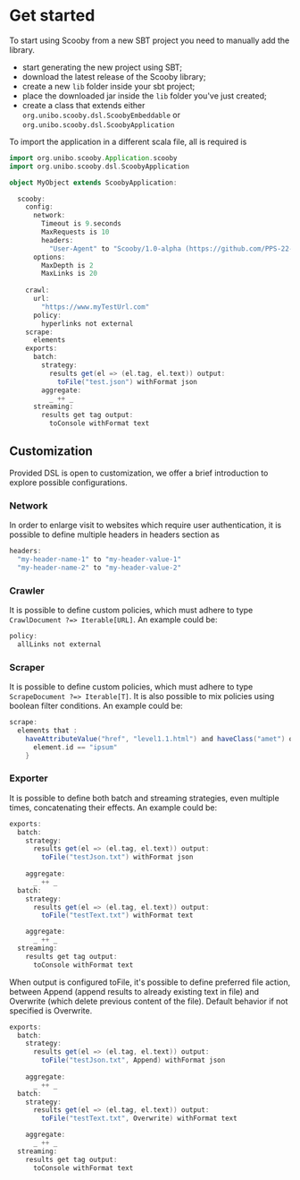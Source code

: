 # Get started

To start using Scooby from a new SBT project you need to manually add the library.
- start generating the new project using SBT;
- download the latest release of the Scooby library;
- create a new `lib` folder inside your sbt project;
- place the downloaded jar inside the `lib` folder you've just created;
- create a class that extends either `org.unibo.scooby.dsl.ScoobyEmbeddable` or `org.unibo.scooby.dsl.ScoobyApplication`


To import the application in a different scala file, all is required is

```Scala
import org.unibo.scooby.Application.scooby
import org.unibo.scooby.dsl.ScoobyApplication

object MyObject extends ScoobyApplication:

  scooby:
    config:
      network:
        Timeout is 9.seconds
        MaxRequests is 10
        headers:
          "User-Agent" to "Scooby/1.0-alpha (https://github.com/PPS-22-Scooby/PPS-22-Scooby)"
      options:
        MaxDepth is 2
        MaxLinks is 20
    
    crawl:
      url:
        "https://www.myTestUrl.com"
      policy:
        hyperlinks not external
    scrape:
      elements
    exports:
      batch:
        strategy:
          results get(el => (el.tag, el.text)) output:
            toFile("test.json") withFormat json
        aggregate:
          _ ++ _
      streaming:
        results get tag output:
          toConsole withFormat text
```

## Customization

Provided DSL is open to customization, we offer a brief introduction to explore possible configurations.

### Network

In order to enlarge visit to websites which require user authentication, it is possible to define multiple headers in
headers section as

```Scala
headers:
  "my-header-name-1" to "my-header-value-1"
  "my-header-name-2" to "my-header-value-2"
```

### Crawler

It is possible to define custom policies, which must adhere to type ```CrawlDocument ?=> Iterable[URL]```.
An example could be:
```Scala
policy:
  allLinks not external
```

### Scraper

It is possible to define custom policies, which must adhere to type ```ScrapeDocument ?=> Iterable[T]```.
It is also possible to mix policies using boolean filter conditions.
An example could be:

```Scala
scrape:
  elements that :
    haveAttributeValue("href", "level1.1.html") and haveClass("amet") or followRule {
      element.id == "ipsum"
    }
```

### Exporter

It is possible to define both batch and streaming strategies, even multiple times, concatenating their effects.
An example could be:

```Scala
exports:
  batch:
    strategy:
      results get(el => (el.tag, el.text)) output:
        toFile("testJson.txt") withFormat json
    
    aggregate:
      _ ++ _
  batch:
    strategy:
      results get(el => (el.tag, el.text)) output:
        toFile("testText.txt") withFormat text

    aggregate:
      _ ++ _
  streaming:
    results get tag output:
      toConsole withFormat text
```

When output is configured toFile, it's possible to define preferred file action, between Append (append results to
already existing text in file) and Overwrite (which delete previous content of the file).
Default behavior if not specified is Overwrite.

```Scala
exports:
  batch:
    strategy:
      results get(el => (el.tag, el.text)) output:
        toFile("testJson.txt", Append) withFormat json
    
    aggregate:
      _ ++ _
  batch:
    strategy:
      results get(el => (el.tag, el.text)) output:
        toFile("testText.txt", Overwrite) withFormat text

    aggregate:
      _ ++ _
  streaming:
    results get tag output:
      toConsole withFormat text
```
